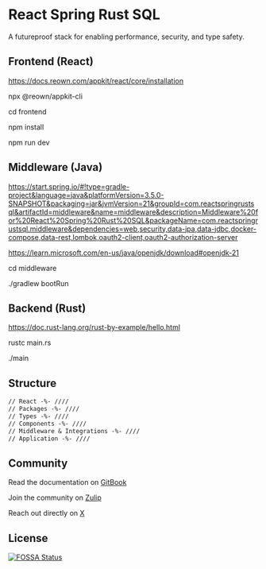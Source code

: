# React Spring Rust SQL

A futureproof stack for enabling performance, security, and type safety.

## Frontend (React)

https://docs.reown.com/appkit/react/core/installation

npx @reown/appkit-cli

cd frontend

npm install

npm run dev

## Middleware (Java)

https://start.spring.io/#!type=gradle-project&language=java&platformVersion=3.5.0-SNAPSHOT&packaging=jar&jvmVersion=21&groupId=com.reactspringrustsql&artifactId=middleware&name=middleware&description=Middleware%20for%20React%20Spring%20Rust%20SQL&packageName=com.reactspringrustsql.middleware&dependencies=web,security,data-jpa,data-jdbc,docker-compose,data-rest,lombok,oauth2-client,oauth2-authorization-server

https://learn.microsoft.com/en-us/java/openjdk/download#openjdk-21

cd middleware

./gradlew bootRun

## Backend (Rust)

https://doc.rust-lang.org/rust-by-example/hello.html

rustc main.rs

./main

## Structure

```markdown
// React -%- ////
// Packages -%- ////
// Types -%- ////
// Components -%- ////
// Middleware & Integrations -%- ////
// Application -%- ////
```

## Community

Read the documentation on [GitBook](https://heyitsjoealongi.gitbook.io/react-django-rust-sql/)

Join the community on [Zulip](https://react-django-rust-sql.zulipchat.com/#narrow/channel/484275-general/topic/greetings/)

Reach out directly on [X](https://x.com/heyitsjoealongi/)

## License

[![FOSSA Status](https://app.fossa.com/api/projects/git%2Bgithub.com%2Fheyitsjoealongi%2Freact-django-rust-sql.svg?type=large&issueType=license)](https://app.fossa.com/projects/git%2Bgithub.com%2Fheyitsjoealongi%2Freact-django-rust-sql?ref=badge_large&issueType=license)
